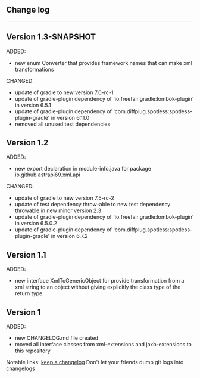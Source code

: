 ## Change log
----------------------

Version 1.3-SNAPSHOT
-------------

ADDED:

- new enum Converter that provides framework names that can make xml transformations

CHANGED:

- update of gradle to new version 7.6-rc-1
- update of gradle-plugin dependency of 'io.freefair.gradle:lombok-plugin' in version 6.5.1
- update of gradle-plugin dependency of 'com.diffplug.spotless:spotless-plugin-gradle' in version 6.11.0
- removed all unused test dependencies

Version 1.2
-------------

ADDED:

- new export declaration in module-info.java for package io.github.astrapi69.xml.api

CHANGED:

- update of gradle to new version 7.5-rc-2
- update of test dependency throw-able to new test dependency throwable in new minor version 2.3
- update of gradle-plugin dependency of 'io.freefair.gradle:lombok-plugin' in version 6.5.0.2
- update of gradle-plugin dependency of 'com.diffplug.spotless:spotless-plugin-gradle' in version 6.7.2

Version 1.1
-------------

ADDED:

- new interface XmlToGenericObject for provide transformation from a xml string to an object without giving explicitly the class type of the return type

Version 1
-------------

ADDED:

- new CHANGELOG.md file created
- moved all interface classes from xml-extensions and jaxb-extensions to this repository

Notable links:
[keep a changelog](http://keepachangelog.com/en/1.0.0/) Don’t let your friends dump git logs into
changelogs
